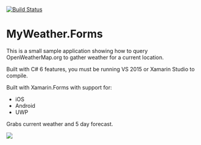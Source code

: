 [![Build Status](https://www.bitrise.io/app/ed30338a8e7ab2d6.svg?token=3p30FUjBZd47bHdm229V1g&branch=master)](https://www.bitrise.io/app/ed30338a8e7ab2d6)

MyWeather.Forms
===================

This is a small sample application showing how to query OpenWeatherMap.org to gather weather for a current location.

Built with C# 6 features, you must be running VS 2015 or Xamarin Studio to compile. 

Built with Xamarin.Forms with support for:
* iOS
* Android
* UWP

Grabs current weather and 5 day forecast.

![](Images/promo.png)

